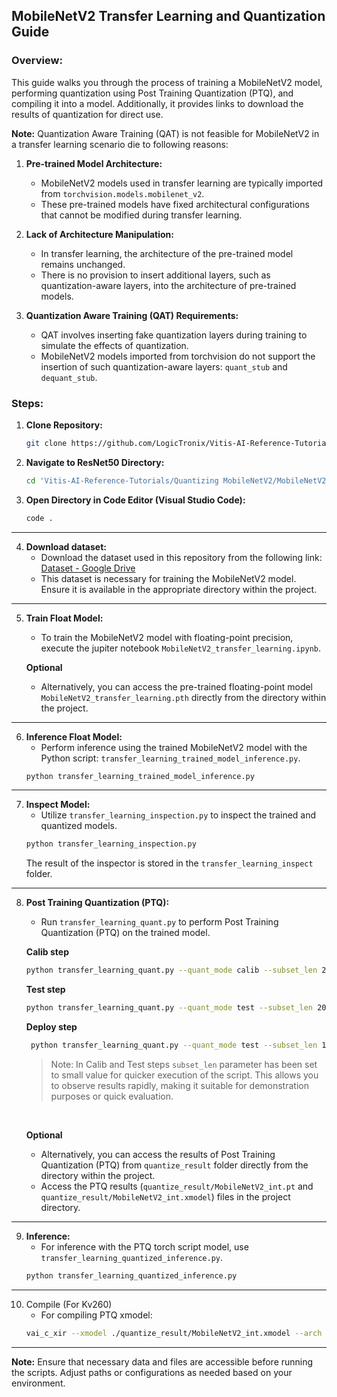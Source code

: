 ## MobileNetV2 Transfer Learning and Quantization Guide

### Overview:
This guide walks you through the process of training a MobileNetV2 model, performing quantization using Post Training Quantization (PTQ), and compiling it into a model. Additionally, it provides links to download the results of quantization for direct use.

**Note:** Quantization Aware Training (QAT) is not feasible for MobileNetV2 in a transfer learning scenario die to following reasons:
1. **Pre-trained Model Architecture:**
   - MobileNetV2 models used in transfer learning are typically imported from `torchvision.models.mobilenet_v2`.
   - These pre-trained models have fixed architectural configurations that cannot be modified during transfer learning.

2. **Lack of Architecture Manipulation:**
   - In transfer learning, the architecture of the pre-trained model remains unchanged.
   - There is no provision to insert additional layers, such as quantization-aware layers, into the architecture of pre-trained models.

3. **Quantization Aware Training (QAT) Requirements:**
   - QAT involves inserting fake quantization layers during training to simulate the effects of quantization.
   - MobileNetV2 models imported from torchvision do not support the insertion of such quantization-aware layers: `quant_stub` and `dequant_stub`.


### Steps:

1. **Clone Repository:**
   ```bash
   git clone https://github.com/LogicTronix/Vitis-AI-Reference-Tutorials.git
   ```
2. **Navigate to ResNet50 Directory:**
   ```bash
   cd 'Vitis-AI-Reference-Tutorials/Quantizing MobileNetV2/MobileNetV2 Transfer Learning'/
   ```

3. **Open Directory in Code Editor (Visual Studio Code):**
   ```bash
   code .
   ```

<hr>

4. **Download dataset:**
    - Download the dataset used in this repository from the following link: [Dataset - Google Drive](https://drive.google.com/file/d/1cB6OLCdHq0iMBBuqWRAA4SaQF6jxiz1z/view?usp=drive_link)
    - This dataset is necessary for training the MobileNetV2 model. Ensure it is available in the appropriate directory within the project.

<hr>

5. **Train Float Model:**
   - To train the MobileNetV2 model with floating-point precision, execute the jupiter notebook `MobileNetV2_transfer_learning.ipynb`.

   **Optional**
   - Alternatively, you can access the pre-trained floating-point model `MobileNetV2_transfer_learning.pth` directly from the directory within the project.

<hr>

6. **Inference Float Model:**
   - Perform inference using the trained MobileNetV2 model with the Python script: `transfer_learning_trained_model_inference.py`.
   ```bash
   python transfer_learning_trained_model_inference.py
   ```

<hr>

7. **Inspect Model:**
   - Utilize `transfer_learning_inspection.py` to inspect the trained and quantized models.
   ```bash
   python transfer_learning_inspection.py
   ```
   The result of the inspector is stored in the `transfer_learning_inspect` folder.

<hr>

8. **Post Training Quantization (PTQ):**
   - Run `transfer_learning_quant.py` to perform Post Training Quantization (PTQ) on the trained model.

   **Calib step**
   ```bash
   python transfer_learning_quant.py --quant_mode calib --subset_len 20
   ```
   **Test step**
   ```bash
   python transfer_learning_quant.py --quant_mode test --subset_len 20
   ```

   **Deploy step**
   ```bash 
    python transfer_learning_quant.py --quant_mode test --subset_len 1 --batch_size 1 --deploy
    ```
    > Note: In Calib and Test steps `subset_len` parameter has been set to small value for quicker execution of the script. This allows you to observe results rapidly, making it suitable for demonstration purposes or quick evaluation.

    <br>

   **Optional**
   - Alternatively, you can access the results of Post Training Quantization (PTQ) from `quantize_result` folder directly from the directory within the project.
   - Access the PTQ results (`quantize_result/MobileNetV2_int.pt` and `quantize_result/MobileNetV2_int.xmodel`) files in the project directory.

<hr>

9. **Inference:**
   - For inference with the PTQ torch script model, use `transfer_learning_quantized_inference.py`.
   ```bash
   python transfer_learning_quantized_inference.py
   ```

<hr>

10. Compile (For Kv260)
    - For compiling PTQ xmodel:
    ```bash
    vai_c_xir --xmodel ./quantize_result/MobileNetV2_int.xmodel --arch /opt/vitis_ai/compiler/arch/DPUCZDX8G/KV260/arch.json --net_name MobileNetV2 --output_dir ./Compiled
    ```

<hr>

**Note:** Ensure that necessary data and files are accessible before running the scripts. Adjust paths or configurations as needed based on your environment.
